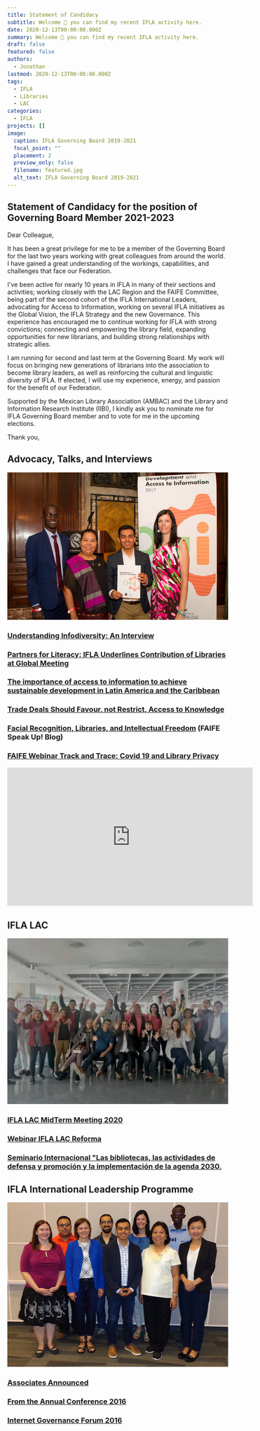 ```yaml
---
title: Statement of Candidacy
subtitle: Welcome 👋 you can find my recent IFLA activity here.
date: 2020-12-13T00:00:00.000Z
summary: Welcome 👋 you can find my recent IFLA activity here.
draft: false
featured: false
authors:
  - Jonathan
lastmod: 2020-12-13T00:00:00.000Z
tags:
  - IFLA
  - Libraries
  - LAC
categories:
  - IFLA
projects: []
image:
  caption: IFLA Governing Board 2019-2021
  focal_point: ""
  placement: 2
  preview_only: false
  filename: featured.jpg
  alt_text: IFLA Governing Board 2019-2021
---
```

## Statement of Candidacy for the position of Governing Board Member 2021-2023

Dear Colleague,

It has been a great privilege for me to be a member of the Governing Board for the last two years working with great colleagues from around the world. I have gained a great understanding of the workings, capabilities, and challenges that face our Federation.

I've been active for nearly 10 years in IFLA in many of their sections and activities; working closely with the LAC Region and the FAIFE Committee, being part of the second cohort of the IFLA International Leaders, advocating for Access to Information, working on several IFLA initiatives as the Global Vision, the IFLA Strategy and the new Governance. This experience has encouraged me to continue working for IFLA with strong convictions; connecting and empowering the library field, expanding opportunities for new librarians, and building strong relationships with strategic allies.

I am running for second and last term at the Governing Board. My work will focus on bringing new generations of librarians into the association to become library leaders, as well as reinforcing the cultural and linguistic diversity of IFLA. If elected, I will use my experience, energy, and passion for the benefit of our Federation.

Supported by the Mexican Library Association (AMBAC) and the Library and Information Research Institute (IIBI), I kindly ask you to nominate me for IFLA Governing Board member and to vote for me in the upcoming elections.

Thank you,



## **Advocacy, Talks, and Interviews**



![](35905294391_ddb08409f2_c.jpg "Launch of the 2017 DA2I Report at The New York Public Library")

### [Understanding Infodiversity: An Interview](https://www.ifla.org/ES/node/93576)

### [Partners for Literacy: IFLA Underlines Contribution of Libraries at Global Meeting](https://www.ifla.org/ES/node/91755) 

### [The importance of access to information to achieve sustainable development in Latin America and the Caribbean](https://www.ifla.org/node/37053)

### [Trade Deals Should Favour, not Restrict, Access to Knowledge](https://www.ifla.org/node/18575)

### [Facial Recognition, Libraries, and Intellectual Freedom](https://blogs.ifla.org/faife/2019/08/19/facial-recognition-libraries-and-intellectual-freedom/) (FAIFE Speak Up! Blog) 

### [FAIFE Webinar Track and Trace: Covid 19 and Library Privacy](https://www.youtube.com/watch?v=0C2yCubkqT4&t=2576s)

<iframe width="560" height="315" src="https://www.youtube.com/embed/0C2yCubkqT4" frameborder="0" allow="accelerometer; autoplay; clipboard-write; encrypted-media; gyroscope; picture-in-picture" allowfullscreen></iframe>

## IFLA LAC

![IFLA LAC MidTerm Meeting 2020](ifla-lac.jpg "IFLA LAC MidTerm Meeting 2020")

### [IFLA LAC MidTerm Meeting 2020](https://www.ifla.org/node/92866) 

### [Webinar IFLA LAC Reforma](https://www.ifla.org/ES/node/93443) 

### [Seminario Internacional "Las bibliotecas, las actividades de defensa y promoción y la implementación de la agenda 2030.](https://www.ifla.org/files/assets/lac/programachileesp.pdf)

## IFLA International Leadership Programme

![](ifla-leaders_0.jpg "IFLA International Leadership Programme Second Cohort")

### [Associates Announced](https://www.ifla.org/node/10587)

### [From the Annual Conference 2016 ](https://www.ifla.org/ES/node/10801)

### [Internet Governance Forum 2016](https://www.ifla.org/node/11031)